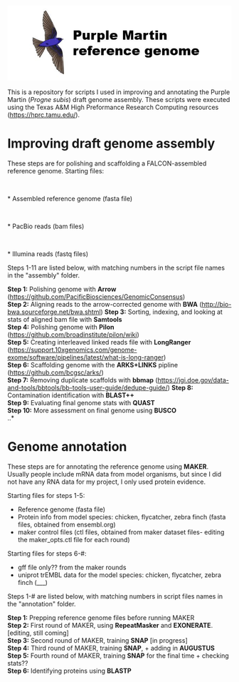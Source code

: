 ![Logo](https://github.com/edegreef/PUMA-reference-genome/blob/master/PUMA-logo.JPG)

This is a repository for scripts I used in improving and annotating the Purple Martin (*Progne subis*) draft genome assembly. These scripts were executed using the Texas A&M High Preformance Research Computing resources (https://hprc.tamu.edu/).

# Improving draft genome assembly
These steps are for polishing and scaffolding a FALCON-assembled reference genome. Starting files:  
<p><br/></p>* Assembled reference genome (fasta file)
<p><br/></p>* PacBio reads (bam files)
<p><br/></p>* Illumina reads (fastq files)

Steps 1-11 are listed below, with matching numbers in the script file names in the "assembly" folder.

**Step 1:** Polishing genome with **Arrow** (https://github.com/PacificBiosciences/GenomicConsensus)  
**Step 2:** Aligning reads to the arrow-corrected genome with **BWA** (http://bio-bwa.sourceforge.net/bwa.shtml)
**Step 3:** Sorting, indexing, and looking at stats of aligned bam file with **Samtools**  
**Step 4:** Polishing genome with **Pilon** (https://github.com/broadinstitute/pilon/wiki)  
**Step 5:** Creating interleaved linked reads file with **LongRanger** (https://support.10xgenomics.com/genome-exome/software/pipelines/latest/what-is-long-ranger)  
**Step 6:** Scaffolding genome with the **ARKS+LINKS** pipline (https://github.com/bcgsc/arks/)  
**Step 7:** Removing duplicate scaffolds with **bbmap** (https://jgi.doe.gov/data-and-tools/bbtools/bb-tools-user-guide/dedupe-guide/)
**Step 8:** Contamination identification with **BLAST++**  
**Step 9:** Evaluating final genome stats with **QUAST**  
**Step 10:** More assessment on final genome using **BUSCO**  
..*


# Genome annotation
These steps are for annotating the reference genome using **MAKER**. Usually people include mRNA data from model organisms, but since I did not have any RNA data for my project, I only used protein evidence. 

Starting files for steps 1-5:
* Reference genome (fasta file)
* Protein info from model species: chicken, flycatcher, zebra finch (fasta files, obtained from ensembl.org)
* maker control files (ctl files, obtained from maker dataset files- editing the maker_opts.ctl file for each round)

Starting files for steps 6-#:
* gff file only?? from the maker rounds
* uniprot trEMBL data for the model species: chicken, flycatcher, zebra finch (___)

Steps 1-# are listed below, with matching numbers in script files names in the "annotation" folder.

**Step 1:** Prepping reference genome files before running MAKER  
**Step 2:** First round of MAKER, using **RepeatMasker** and **EXONERATE**. [editing, still coming]  
**Step 3:** Second round of MAKER, training **SNAP** [in progress]  
**Step 4:** Third round of MAKER, training **SNAP**, + adding in **AUGUSTUS**  
**Step 5:** Fourth round of MAKER, training **SNAP** for the final time + checking stats??  
**Step 6:** Identifying proteins using **BLASTP**  

